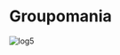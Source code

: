 # Groupomania


![log5](https://user-images.githubusercontent.com/96197835/212316191-00851a2b-1a5c-46b4-9c93-c59118b01588.png)
